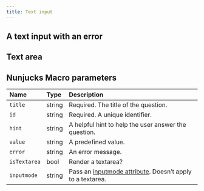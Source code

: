 ```yaml
---
title: Text input
---
```

<example url="/kanga/example/forms/textInput" height='200'>

## A text input with an error
<example url="/kanga/example/forms/textInput-error" height='200'>

## Text area
<example url="/kanga/example/forms/textInput-textarea" height='300'>

## Nunjucks Macro parameters

| Name | Type | Description |
| :-- | :-- | :-- |
| `title` | string | Required. The title of the question. |
| `id` | string | Required. A unique identifier. |
| `hint` | string | A helpful hint to help the user answer the question. |
| `value` | string | A predefined value. |
| `error` | string | An error message. |
| `isTextarea` | bool | Render a textarea? |
| `inputmode` | string | Pass an [inputmode attribute](https://developer.mozilla.org/en-US/docs/Web/HTML/Global_attributes/inputmode). Doesn’t apply to a textarea. |